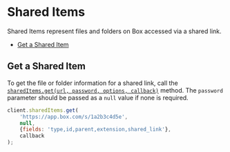 Shared Items
============

Shared Items represent files and folders on Box accessed via a shared link.

* [Get a Shared Item](#get-a-shared-item)

Get a Shared Item
-----------------

To get the file or folder information for a shared link, call the [`sharedItems.get(url, password, options, callback)`](http://opensource.box.com/box-node-sdk/SharedItems.html#get) method. The `password` parameter should be passed as a `null` value if none is required.

```js
client.sharedItems.get(
    'https://app.box.com/s/1a2b3c4d5e',
    null,
    {fields: 'type,id,parent,extension,shared_link'},
    callback
);
```
